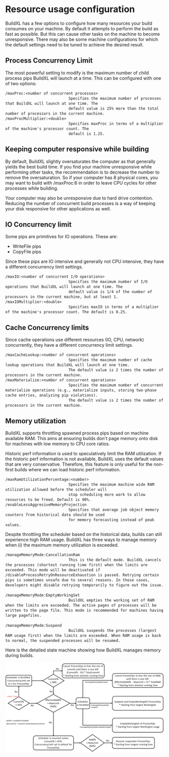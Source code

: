 #  Resource usage configuration

BuildXL has a few options to configure how many resources your build consumes on your machine. By default it attempts to perform the build as fast as possible. But this can cause other tasks on the machine to become unresponsive. There may also be some machine configurations for which the default settings need to be tuned to achieve the desired result.

## Process Concurrency Limit
The most powerful setting to modify is the maximum number of child process pips BuildXL will launch at a time. This can be configured with one of two options:

    /maxProc:<number of concurrent processes>
                                Specifies the maximum number of processes that BuildXL will launch at one time. The
                                default value is 25% more than the total number of processors in the current machine.
    /maxProcMultiplier:<double> 
                                Specifies maxProc in terms of a multiplier of the machine's processor count. The
                                default is 1.25.

## Keeping computer responsive while building
By default, BuildXL slightly oversaturates the computer as that generally yields the best build time. If you find your machine unresponsive while performing other tasks, the recommendation is to decrease the number to remove the oversaturation. So if your computer has 8 physical cores, you may want to build with /maxProc:6 in order to leave CPU cycles for other processes while building.


Your computer may also be unresponsive due to hard drive contention. Reducing the number of concurrent build processes is a way of keeping your disk responsive for other applications as well.

## IO Concurrency limit 
Some pips are primitives for IO operations. These are:
* WriteFile pips
* CopyFile pips

Since these pips are IO intensive and generally not CPU intensive, they have a different concurrency limit settings.

    /maxIO:<number of concurrent I/O operations>
                                Specifies the maximum number of I/O operations that BuildXL will launch at one time. The
                                default value is 1/4 of the number of processors in the current machine, but at least 1.
    /maxIOMultiplier:<double>   
                                Specifies maxIO in terms of a multiplier of the machine's processor count. The default is 0.25.

## Cache Concurrency limits
Since cache operations use different resources (IO, CPU, network) concurrently, they have a different concurrency limit settings.

    /maxCacheLookup:<number of concurrent operations>
                                Specifies the maximum number of cache lookup operations that BuildXL will launch at one time. 
                                The default value is 2 times the number of processors in the current machine.
    /maxMaterialize:<number of concurrent operations>   
                                Specifies the maximum number of concurrent materialize operations (e.g., materialize inputs, storing two-phase cache entries, analyzing pip violations). 
                                The default value is 2 times the number of processors in the current machine.

## Memory utilization ##
BuildXL supports throttling spawned process pips based on machine available RAM. This aims at ensuring builds don't page memory onto disk for machines with low memory to CPU core ratios. 

Historic perf information is used to speculatively limit the RAM utilization. If the historic perf information is not available, BuildXL uses the default values that are very conservative. Therefore, this feature is only useful for the non-first builds where we can load historic perf information. 

    /maxRamUtilizationPercentage:<number>
                                Specifies the maximum machine wide RAM utilization allowed before the scheduler will
                                stop scheduling more work to allow resources to be freed. Default is 90%.
    /enableLessAggresiveMemoryProjection
                                Specifies that average job object memory counters from historical data should be used 
                                for memory forecasting instead of peak values.

Despite throttling the scheduler based on the historical data, builds can still experience high RAM usage. BuildXL has three ways to manage memory when (i) the maximum memory utilization is exceeded. 

    /manageMemoryMode:CancellationRam
                                This is the default mode. BuildXL cancels the processes (shortest running time first) when the limits are exceeded. This mode will be deactivated if /disableProcessRetryOnResourceExhaustion is passed. Retrying certain pips is sometimes unsafe due to several reasons. In those cases, developers might disable retrying temporarily to figure out the issue. 
                                
    /manageMemoryMode:EmptyWorkingSet
                                BuildXL empties the working set of RAM when the limits are exceeded. The active pages of processes will be written to the page file. This mode is recommended for machines having large pagefiles. 
                                
    /manageMemoryMode:Suspend
                                BuildXL suspends the processes (largest RAM usage first) when the limits are exceeded. When RAM usage is back to normal, the suspended processes will be resumed.

Here is the detailed state machine showing how BuildXL manages memory during builds.

![State machine for managing memory](manageMemoryStateMachine.png)